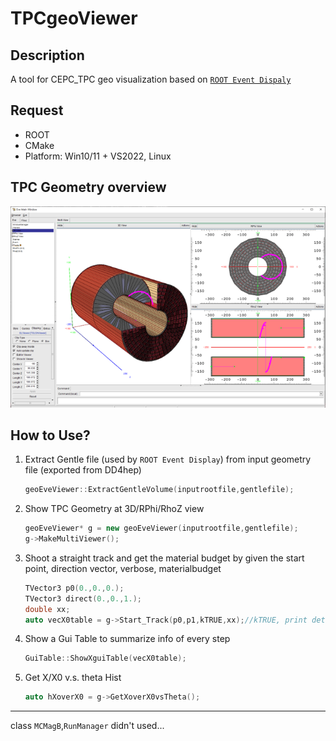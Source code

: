 # TPCgeoViewer

## Description
A tool for CEPC_TPC geo visualization based on [`ROOT Event Dispaly`](https://root.cern/doc/master/group_tutorial_eve.html)

## Request
+ ROOT
+ CMake
+ Platform: Win10/11 + VS2022, Linux

## TPC Geometry overview
![TPC Geo](./TPC_geo.png)

## How to Use?
1. Extract Gentle file (used by `ROOT Event Display`) from input geometry file (exported from DD4hep)
    ```C++
    geoEveViewer::ExtractGentleVolume(inputrootfile,gentlefile);
    ```
2. Show TPC Geometry at 3D/RPhi/RhoZ view
    ```C++
    geoEveViewer* g = new geoEveViewer(inputrootfile,gentlefile);
    g->MakeMultiViewer();
    ```
3. Shoot a straight track and get the material budget by given the start point, direction vector, verbose, materialbudget
    ```C++
    TVector3 p0(0.,0.,0.);
    TVector3 direct(0.,0.,1.);
    double xx;
    auto vecX0table = g->Start_Track(p0,p1,kTRUE,xx);//kTRUE, print detailed info of every step
    ```
4. Show a Gui Table to summarize info of every step  
    ```C++
    GuiTable::ShowXguiTable(vecX0table); 
    ```
5. Get X/X0 v.s. theta Hist
    ```C++
    auto hXoverX0 = g->GetXoverX0vsTheta();
    ```

---
class `MCMagB`,`RunManager` didn't used...


